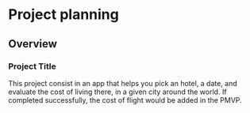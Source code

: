 # Project planning

## Overview
### Project Title
This project consist in an app that helps you pick an hotel, a date, and evaluate the cost of living there, in a given city around the world. If completed successfully, the cost of flight would be added in the PMVP.
